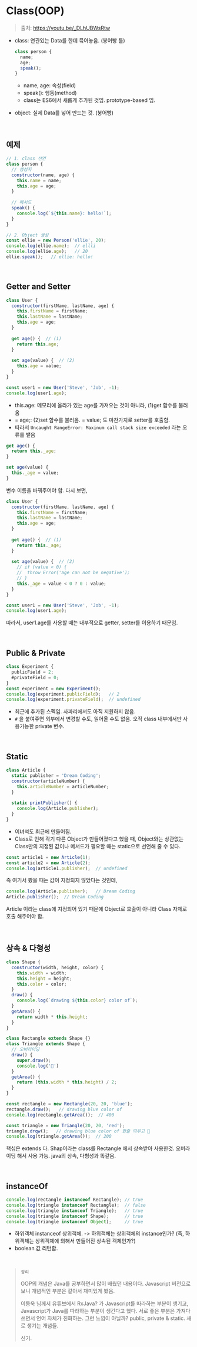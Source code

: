 # Class(OOP)

> 출처: https://youtu.be/_DLhUBWsRtw

- class: 연관있는 Data를 한데 묶어놓음. (붕어빵 틀)

  ```javascript
  class person {
    name;
    age;
    speak();
  }
  ```

  - name, age: 속성(field)
  - speak(): 행동(method)
  - class는 ES6에서 새롭게 추가된 것임. prototype-based 임.
- object: 실제 Data를 넣어 만드는 것. (붕어빵)

<br/>

## 예제

```javascript
// 1. class 선언
class person {
  // 생성자
  constructor(name, age) {
    this.name = name;
    this.age = age;
  }
  
  // 메서드
  speak() {
    console.log(`${this.name}: hello!`);
  }
}

// 2. Object 생성
const ellie = new Person('ellie', 20);
console.log(ellie.name);  // ellli
console.log(ellie.age);   // 20
ellie.speak();   // ellie: hello!
```

<br/>

## Getter and Setter

```javascript
class User {
  constructor(firstName, lastName, age) {
    this.firstName = firstName;
    this.lastName = lastName;
    this.age = age;  
  }
  
  get age() {  // (1)
    return this.age;
  }
  
  set age(value) {  // (2)
    this.age = value;
  }
}

const user1 = new User('Steve', 'Job', -1);
console.log(user1.age);
```

- this.age: 메모리에 올라가 있는 age를 가져오는 것이 아니라, (1)get 함수를 불러옴
- = age;: (2)set 함수를 불러옴. = value; 도 마찬가지로 setter를 호출함.
- 따라서 `Uncaught RangeError: Maxinum call stack size exceeded` 라는 오류를 뱉음

```javascript
get age() {
  return this._age;
}

set age(value) {
  this._age = value;
}
```

변수 이름을 바꿔주어야 함. 다시 보면,

```javascript
class User {
  constructor(firstName, lastName, age) {
    this.firstName = firstName;
    this.lastName = lastName;
    this.age = age;  
  }
  
  get age() {  // (1)
    return this._age;
  }
  
  set age(value) {  // (2)
    // if (value < 0) {
    //  throw Error('age can not be negative');
    // }
    this._age = value < 0 ? 0 : value;
  }
}

const user1 = new User('Steve', 'Job', -1);
console.log(user1.age);
```

따라서, user1.age를 사용할 때는 내부적으로 getter, setter를 이용하기 때문임.

<br/>

## Public & Private

```javascript
class Experiment {
  publicField = 2;
  #privateField = 0;
}
const experiment = new Experiment();
console.log(experiment.publicField);   // 2
console.log(experiment.privateField);  // undefined
```

- 최근에 추가된 스펙임. 사파리에서도 아직 지원하지 않음.
- `#` 을 붙여주면 외부에서 변경할 수도, 읽어올 수도 없음. 오직 class 내부에서만 사용가능한 private 변수.

<br/>

## Static

```javascript
class Article {
  static publisher = 'Dream Coding';
  constructor(articleNumber) {
    this.articleNumber = articleNumber;
  }
  
  static printPublisher() {
    console.log(Article.publisher);
  }
}
```

- 이녀석도 최근에 만들어짐.
- Class로 인해 각기 다른 Object가 만들어졌다고 했을 때, Object와는 상관없는 Class만의 지정된 값이나 메서드가 필요할 때는 static으로 선언해 줄 수 있다.

```javascript
const article1 = new Article(1);
const article2 = new Article(2);
console.log(article1.publisher);  // undefined
```

즉 여기서 봤을 때는 값이 지정되지 않았다는 것인데,

```javascript
console.log(Article.publisher);   // Dream Coding
Article.publisher();  // Dream Coding
```

Article 이라는 class에 지정되어 있기 때문에 Object로 호출이 아니라 Class 자체로 호출 해주어야 함.

<br/>

## 상속 & 다형성

```javascript
class Shape {
  constructor(width, height, color) {
    this.width = width;
    this.height = height;
    this.color = color;
  }
  draw() {
    console.log(`drawing ${this.color} color of`);
  }
  getArea() {
    return width * this.height;
  }
}

class Rectangle extends Shape {}
class Triangle extends Shape {
  // 오버라이딩
  draw() {
    super.draw();
    console.log('🔺')
  }
  getArea() {
    return (this.width * this.height) / 2;
  }
}

const rectangle = new Rectangle(20, 20, 'blue');
rectangle.draw();   // drawing blue color of
console.log(rectangle.getArea());  // 400

const triangle = new Triangle(20, 20, 'red');
triangle.drqw();   // drawing blue color of 한줄 띄우고 🔺
console.log(triangle.getArea());  // 200
```

핵심은 extends 다. Shap이라는 class를 Rectangle 에서 상속받아 사용한것. 오버라이딩 해서 사용 가능. java의 상속, 다형성과 똑같음.

<br/>

## instanceOf

```javascript
console.log(rectangle instanceof Rectangle); // true
console.log(triangle instanceof Rectangle);  // false
console.log(triangle instanceof Triangle);   // true
console.log(triangle instanceof Shape);      // true
console.log(triangle instanceof Object);     // true
```

- 하위객체 instanceof 상위객체. -> 하위객체는 상위객체의 instance인가? (즉, 하위객체는 상위객체에 의해서 만들어진 상속된 객체인가?)
- boolean 값 리턴함.

<br/>

> `정리`
>
> OOP의 개념은 Java를 공부하면서 많이 배웠던 내용이다. Javascript 버전으로 보니 개념적인 부분은 같아서 재미있게 봤음.
>
> 이동욱 님께서 유튜브에서 RxJava? 가 Javascript를 따라하는 부분이 생기고, Javascript가 Java를 따라하는 부분이 생긴다고 했다. 서로 좋은 부분은 가져다 쓰면서 언어 자체가 진화하는. 그런 느낌이 아닐까? public, private & static. 새로 생기는 개념들.
>
> 신기.
